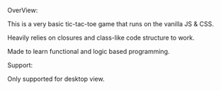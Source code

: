 OverView:

  This is a very basic tic-tac-toe game that runs on the vanilla JS & CSS.
  
  Heavily relies on closures and class-like code structure to work.
  
  Made to learn functional and logic based programming.

Support:

  Only supported for desktop view.

